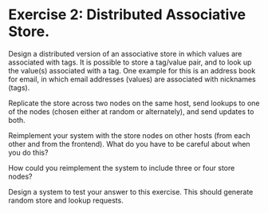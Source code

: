 # Exercise 2: Distributed Associative Store. 
                                                                                                            
Design a distributed version of an associative store in which values are associated with tags. It is possible to store a tag/value pair, and to look up the value(s) associated with a tag. One example for this is an address book for email, in which email addresses (values) are associated with nicknames (tags).
                                                                                                            
Replicate the store across two nodes on the same host, send lookups to one of the nodes (chosen either at random or alternately), and send updates to both.
                                                                                                            
Reimplement your system with the store nodes on other hosts (from each other and from the frontend). What do you have to be careful about when you do this?
                                                                                                            
How could you reimplement the system to include three or four store nodes?                                  
                                                                                                            
Design a system to test your answer to this exercise. This should generate random store and lookup requests.